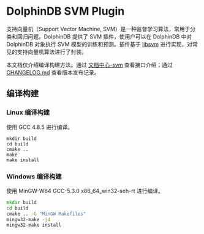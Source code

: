 # DolphinDB SVM Plugin

支持向量机（Support Vector Machine, SVM）是一种监督学习算法，常用于分类和回归问题。DolphinDB 提供了 SVM 插件，使用户可以在 DolphinDB 中对 DolphinDB 对象执行 SVM 模型的训练和预测。插件基于 [libsvm](https://github.com/cjlin1/libsvm) 进行实现，对常见的支持向量机算法进行了封装。

本文档仅介绍编译构建方法。通过 [文档中心-svm](https://docs.dolphindb.cn/zh/plugins/svm/svm.html) 查看接口介绍；通过 [CHANGELOG.md](./CHANGELOG.md) 查看版本发布记录。

## 编译构建

### Linux 编译构建

使用 GCC 4.8.5 进行编译。

``` shell
mkdir build
cd build
cmake ..
make
make install
```

### Windows 编译构建

使用 MinGW-W64 GCC-5.3.0 x86_64_win32-seh-rt 进行编译。

``` cmd
mkdir build
cd build
cmake .. -G "MinGW Makefiles"
mingw32-make -j4
mingw32-make install
```
